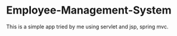 # Employee-Management-System
<p>This is a simple app tried by me using servlet and jsp, spring mvc.</p>
